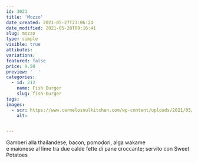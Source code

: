```yaml
---
id: 3021
title: 'Mozzo'
date_created: 2021-05-27T23:06:24
date_modified: 2021-05-28T09:16:41
slug: mozzo
type: simple
visible: true
attibutes: 
variations:
featured: false
price: 9.50
preview: '  '
categories: 
  - id: 212
    name: Fish Burger
    slug: fish-burger
tags: 
images: 
  - scr: https://www.carmelosoulkitchen.com/wp-content/uploads/2021/05/MOZZO.png
    alt: 


---
```


<p>Gamberi alla thailandese, bacon, pomodori, alga wakame<br />
e maionese al lime tra due calde fette di pane croccante; servito con Sweet Potatoes</p>

